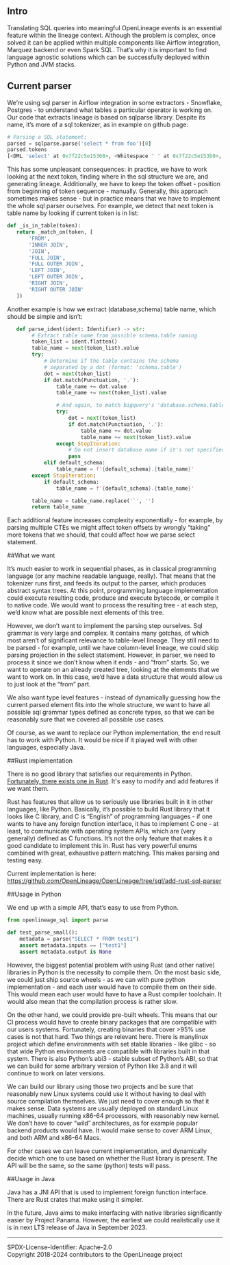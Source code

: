 ## Intro 
Translating SQL queries into meaningful OpenLineage events is an essential feature within the lineage context. 
Although the problem is complex, once solved it can be applied within multiple components like Airflow integration, Marquez backend or even Spark SQL. 
That’s why it is important to find language agnostic solutions which can be successfully deployed within Python and JVM stacks. 

## Current parser
We’re using sql parser in Airflow integration in some extractors - Snowflake, Postgres - to understand what tables a particular operator is working on. Our code that extracts lineage is based on sqlparse library. Despite its name, it’s more of a sql tokenizer, as in example on github page:

```python
# Parsing a SQL statement:
parsed = sqlparse.parse('select * from foo')[0]
parsed.tokens
[<DML 'select' at 0x7f22c5e15368>, <Whitespace ' ' at 0x7f22c5e153b0>, <Wildcard '*' ... ]
```


This has some unpleasant consequences: in practice, we have to work looking at the next token, finding where in the sql structure we are, and generating lineage. Additionally, we have to keep the token offset - position from beginning of token sequence - manually. Generally, this approach sometimes makes sense - but in practice means that we have to implement the whole sql parser ourselves. For example, we detect that next token is table name by looking if current token is in list:

```python
def _is_in_table(token):
   return _match_on(token, [
       'FROM',
       'INNER JOIN',
       'JOIN',
       'FULL JOIN',
       'FULL OUTER JOIN',
       'LEFT JOIN',
       'LEFT OUTER JOIN',
       'RIGHT JOIN',
       'RIGHT OUTER JOIN'
   ])
```

Another example is how we extract (database,schema) table name, which should be simple and isn’t:
```python
   def parse_ident(ident: Identifier) -> str:
        # Extract table name from possible schema.table naming
        token_list = ident.flatten()
        table_name = next(token_list).value
        try:
            # Determine if the table contains the schema
            # separated by a dot (format: 'schema.table')
            dot = next(token_list)
            if dot.match(Punctuation, '.'):
                table_name += dot.value
                table_name += next(token_list).value

                # And again, to match bigquery's 'database.schema.table'
                try:
                    dot = next(token_list)
                    if dot.match(Punctuation, '.'):
                        table_name += dot.value
                        table_name += next(token_list).value
                except StopIteration:
                    # Do not insert database name if it's not specified
                    pass
            elif default_schema:
                table_name = f'{default_schema}.{table_name}'
        except StopIteration:
            if default_schema:
                table_name = f'{default_schema}.{table_name}'

        table_name = table_name.replace('`', '')
        return table_name
```

Each additional feature increases complexity exponentially - for example, by parsing multiple CTEs we might affect token offsets by wrongly “taking” more tokens that we should, that could affect how we parse select statement.

##What we want

It’s much easier to work in sequential phases, as in classical programming language (or any machine readable language, really). That means that the tokenizer runs first, and feeds its output to the parser, which produces abstract syntax trees. At this point, programming language implementation could execute resulting code, produce and execute bytecode, or compile it to native code. We would want to process the resulting tree - at each step, we’d know what are possible next elements of this tree. 

However, we don’t want to implement the parsing step ourselves. Sql grammar is very large and complex. It contains many gotchas, of which most aren’t of significant relevance to table-level lineage. They still need to be parsed - for example, until we have column-level lineage, we could skip parsing projection in the select statement. However, in parser, we need to process it since we don’t know when it ends - and “from” starts. So, we want to operate on an already created tree, looking at the elements that we want to work on. In this case, we’d have a data structure that would allow us to just look at the “from” part.

We also want type level features - instead of dynamically guessing how the current parsed element fits into the whole structure, we want to have all possible sql grammar types defined as concrete types, so that we can be reasonably sure that we covered all possible use cases. 

Of course, as we want to replace our Python implementation, the end result has to work with Python. It would be nice if it played well with other languages, especially Java.


##Rust implementation

There is no good library that satisfies our requirements in Python. [Fortunately, there exists one in Rust](https://github.com/sqlparser-rs/sqlparser-rs/). It's easy to modify and add features if we want them.

Rust has features that allow us to seriously use libraries built in it in other languages, like Python. Basically, it’s possible to build Rust library that it looks like C library, and C is “English” of programming languages - if one wants to have any foreign function interface, it has to implement C one - at least, to communicate with operating system APIs, which are (very generally) defined as C functions.
It’s not the only feature that makes it a good candidate to implement this in. Rust has very powerful enums combined with great, exhaustive pattern matching. This makes parsing and testing easy.

Current implementation is here: https://github.com/OpenLineage/OpenLineage/tree/sql/add-rust-sql-parser

##Usage in Python

We end up with a simple API, that’s easy to use from Python. 
```python
from openlineage_sql import parse

def test_parse_small():
    metadata = parse("SELECT * FROM test1")
    assert metadata.inputs == ["test1"]
    assert metadata.output is None
```
However, the biggest potential problem with using Rust (and other native) libraries in Python is the necessity to compile them. On the most basic side, we could just ship source wheels - as we can with pure python implementation - and each user would have to compile them on their side. This would mean each user would have to have a Rust compiler toolchain. It would also mean that the compilation process is rather slow. 

On the other hand, we could provide pre-built wheels. This means that our CI process would have to create binary packages that are compatible with our users systems. Fortunately, creating binaries that cover >95% use cases is not that hard. Two things are relevant here. There is manylinux project which define environments with set stable libraries - like glibc - so that wide Python environments are compatible with libraries built in that system. There is also Python’s abi3 - stable subset of Python’s ABI, so that we can build for some arbitrary version of Python like 3.8 and it will continue to work on later versions.

We can build our library using those two projects and be sure that reasonably new Linux systems could use it without having to deal with source compilation themselves. We just need to cover enough so that it makes sense. Data systems are usually deployed on standard Linux machines, usually running x86-64 processors, with reasonably new kernel. We don’t have to cover “wild” architectures, as for example popular backend products would have. It would make sense to cover ARM Linux, and both ARM and x86-64 Macs.

For other cases we can leave current implementation, and dynamically decide which one to use based on whether the Rust library is present.
The API will be the same, so the same (python) tests will pass.

##Usage in Java

Java has a JNI API that is used to implement foreign function interface. 
There are Rust crates that make using it simpler. 

In the future, Java aims to make interfacing with native libraries significantly easier by Project Panama. However, the earliest we could realistically use it is in next LTS release of Java in September 2023. 

----
SPDX-License-Identifier: Apache-2.0\
Copyright 2018-2024 contributors to the OpenLineage project